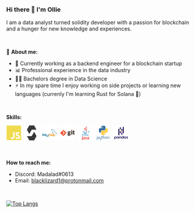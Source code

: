### Hi there 👋 I'm Ollie

I am a data analyst turned solidity developer with a passion for blockchain and a hunger for new knowledge and experiences. 

<br/>

💬 <b>About me:</b>
- 🔭 Currently working as a backend engineer for a blockchain startup
- 📊 Professional experience in the data industry
- 👨‍🎓 Bachelors degree in Data Science
- ⚡ In my spare time I enjoy working on side projects or learning new languages (currenly I'm learning Rust for Solana 🌱)

<br/>

<b>Skills:</b>
<div>
<img src="https://github.com/devicons/devicon/blob/master/icons/javascript/javascript-plain.svg" title="Javascript" alt="Javascript" width="40" height="40"/>&nbsp;
<img src="https://github.com/devicons/devicon/blob/master/icons/solidity/solidity-plain.svg" title="Solidity" alt="Solidity" width="40" height="40"/>&nbsp;
<img src="https://github.com/devicons/devicon/blob/master/icons/mysql/mysql-original-wordmark.svg" title="MySQL" alt="MySQL" width="40" height="40"/>&nbsp;
<img src="https://github.com/devicons/devicon/blob/master/icons/git/git-original-wordmark.svg" title="git" alt="git" width="40" height="40"/>&nbsp;
<img src="https://github.com/devicons/devicon/blob/master/icons/java/java-original-wordmark.svg" title="java" alt="java" width="40" height="40"/>&nbsp;
<img src="https://github.com/devicons/devicon/blob/master/icons/python/python-original-wordmark.svg" title="python" alt="python" width="40" height="40"/>&nbsp;
<img src="https://github.com/devicons/devicon/blob/master/icons/pandas/pandas-original-wordmark.svg" title="pandas" alt="pandas" width="40" height="40"/>&nbsp;
</div>

<br/>
<br/>

<b>How to reach me:</b>
- Discord: Madalad#0613
- Email: blacklizard1@protonmail.com

<br/>

[![Top Langs](https://github-readme-stats.vercel.app/api/top-langs/?username=OllieM26&layout=compact&theme=vision-friendly-dark)](https://github.com/anuraghazra/github-readme-stats)


<!--
**OllieM26/OllieM26** is a ✨ _special_ ✨ repository because its `README.md` (this file) appears on your GitHub profile.

Here are some ideas to get you started:

- 🔭 I’m currently working on ...
- 🌱 I’m currently learning ...
- 👯 I’m looking to collaborate on ...
- 🤔 I’m looking for help with ...
- 💬 Ask me about ...
- 📫 How to reach me: ...
- 😄 Pronouns: ...
- ⚡ Fun fact: ...
-->
